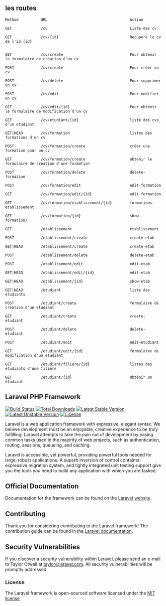 ## les routes

	Method		   	URL		     							Action
									
   	GET			   	/cv           							Liste des cv
   
   	GET		 		/cv/{id}            					Recupere le cv de l'id {id}

 
 	GET   			/cv/create      						Pour obtenir le formulaire de création d'un cv

	POST     		/cv/create     							Pour créer un cv 

	POST     		/cv/delete      						Pour supprimer un cv

	POST     		/cv/edit 								Pour modifier un cv

	GET				/cv/edit/{id}   						Pour obtenir le formulaire de modification d'un cv

	GET				/cv/etudiant/{id}   					liste des cvs d'un etudiant

	GET|HEAD 		/cv/formation        					listes des formations d'un cv

	POST    	    /cv/formation/create 					créer une formation pour un cv

	GET				/cv/formation/create 					obtenir le formulaire de création d'une formation

	POST  			/cv/formation/delete 					delete-formation

	POST     		/cv/formation/edit 						edit-formation  

	GET				/cv/formation/edit/{id} 				edit-formation  

	GET				/cv/formation/etablissement/{id} 		formations-etablissement

	GET				/cv/formation/{id}               		show-formation/  

	GET				/etablissement                   		etablissement  

	POST    		/etablissement/create 					create-etab 

	GET|HEAD 		/etablissement/create            		create-etab 

	POST     		/etablissement/delete        			delete-etab 

	POST     		/etablissement/edit 					edit-etab 

	GET|HEAD		/etablissement/edit/{id}         		edit-etab 

	GET|HEAD 		/etablissement/{id}              		show-etab

	GET|HEAD 		/etudiant                        		liste des etudiants     

	POST   			/etudiant/create                 		formulaire de création d'un etudiant

	GET				/etudiant/create                    	create-etudiant 

	POST     		/etudiant/delete  						delete-etudiant 

	POST    		/etudiant/edit          				edit-etudiant 

	GET 			/etudiant/edit/{id}              		formulaire de modification d'un etudiant

	GET				/etudiant/filiere/{id}           		listes des étudiants d'une filière 

	GET			 	/etudiant/{id}                   		Obténir un étudiant 

## Laravel PHP Framework

[![Build Status](https://travis-ci.org/laravel/framework.svg)](https://travis-ci.org/laravel/framework)
[![Total Downloads](https://poser.pugx.org/laravel/framework/d/total.svg)](https://packagist.org/packages/laravel/framework)
[![Latest Stable Version](https://poser.pugx.org/laravel/framework/v/stable.svg)](https://packagist.org/packages/laravel/framework)
[![Latest Unstable Version](https://poser.pugx.org/laravel/framework/v/unstable.svg)](https://packagist.org/packages/laravel/framework)
[![License](https://poser.pugx.org/laravel/framework/license.svg)](https://packagist.org/packages/laravel/framework)

Laravel is a web application framework with expressive, elegant syntax. We believe development must be an enjoyable, creative experience to be truly fulfilling. Laravel attempts to take the pain out of development by easing common tasks used in the majority of web projects, such as authentication, routing, sessions, queueing, and caching.

Laravel is accessible, yet powerful, providing powerful tools needed for large, robust applications. A superb inversion of control container, expressive migration system, and tightly integrated unit testing support give you the tools you need to build any application with which you are tasked.

## Official Documentation

Documentation for the framework can be found on the [Laravel website](http://laravel.com/docs).

## Contributing

Thank you for considering contributing to the Laravel framework! The contribution guide can be found in the [Laravel documentation](http://laravel.com/docs/contributions).

## Security Vulnerabilities

If you discover a security vulnerability within Laravel, please send an e-mail to Taylor Otwell at taylor@laravel.com. All security vulnerabilities will be promptly addressed.

### License

The Laravel framework is open-sourced software licensed under the [MIT license](http://opensource.org/licenses/MIT)
